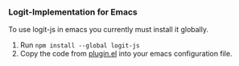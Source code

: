### Logit-Implementation for Emacs

To use logit-js in emacs you currently must install it globally.

1. Run `npm install --global logit-js`
2. Copy the code from [plugin.el](plugin.el) into your emacs configuration file.
